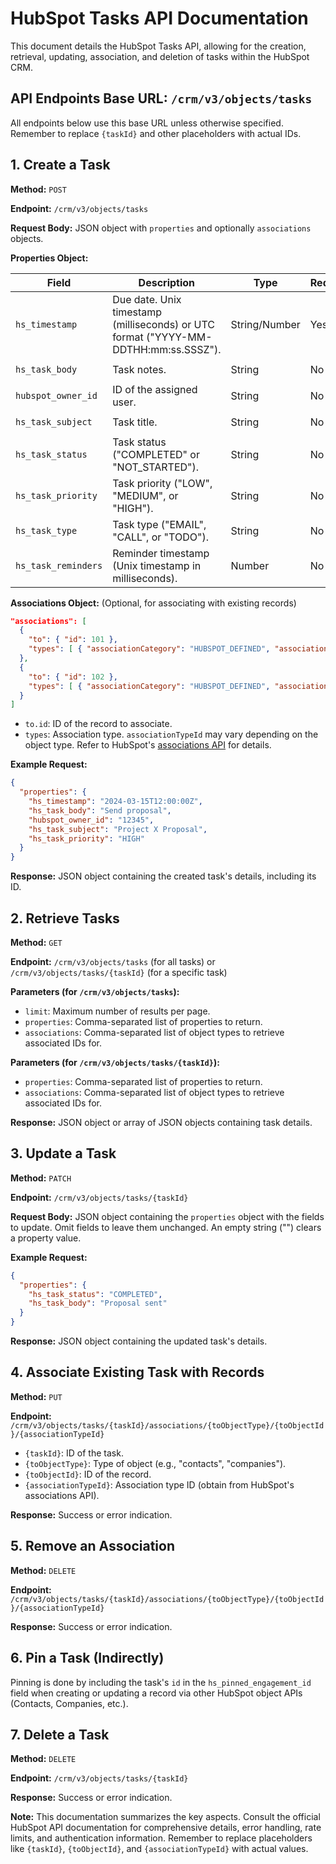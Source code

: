 # HubSpot Tasks API Documentation

This document details the HubSpot Tasks API, allowing for the creation, retrieval, updating, association, and deletion of tasks within the HubSpot CRM.

## API Endpoints Base URL: `/crm/v3/objects/tasks`

All endpoints below use this base URL unless otherwise specified.  Remember to replace `{taskId}` and other placeholders with actual IDs.

## 1. Create a Task

**Method:** `POST`

**Endpoint:** `/crm/v3/objects/tasks`

**Request Body:**  JSON object with `properties` and optionally `associations` objects.

**Properties Object:**

| Field             | Description                                                                 | Type             | Required | Example                      |
|----------------------|-----------------------------------------------------------------------------|-----------------|----------|------------------------------|
| `hs_timestamp`      | Due date. Unix timestamp (milliseconds) or UTC format ("YYYY-MM-DDTHH:mm:ss.SSSZ"). | String/Number    | Yes      | `1678886400000` or `"2024-03-15T12:00:00Z"` |
| `hs_task_body`       | Task notes.                                                              | String           | No       | `"Send proposal"`             |
| `hubspot_owner_id`   | ID of the assigned user.                                                  | String           | No       | `"64492917"`                 |
| `hs_task_subject`    | Task title.                                                                | String           | No       | `"Follow-up with client"`     |
| `hs_task_status`     | Task status ("COMPLETED" or "NOT_STARTED").                               | String           | No       | `"NOT_STARTED"`              |
| `hs_task_priority`  | Task priority ("LOW", "MEDIUM", or "HIGH").                              | String           | No       | `"HIGH"`                      |
| `hs_task_type`       | Task type ("EMAIL", "CALL", or "TODO").                                   | String           | No       | `"CALL"`                      |
| `hs_task_reminders`  | Reminder timestamp (Unix timestamp in milliseconds).                       | Number           | No       | `1678972800000`             |


**Associations Object:** (Optional, for associating with existing records)

```json
"associations": [
  {
    "to": { "id": 101 },
    "types": [ { "associationCategory": "HUBSPOT_DEFINED", "associationTypeId": 204 } ]
  },
  {
    "to": { "id": 102 },
    "types": [ { "associationCategory": "HUBSPOT_DEFINED", "associationTypeId": 204 } ]
  }
]
```

* `to.id`: ID of the record to associate.
* `types`: Association type.  `associationTypeId` may vary depending on the object type.  Refer to HubSpot's [associations API](link_to_associations_api_docs) for details.


**Example Request:**

```json
{
  "properties": {
    "hs_timestamp": "2024-03-15T12:00:00Z",
    "hs_task_body": "Send proposal",
    "hubspot_owner_id": "12345",
    "hs_task_subject": "Project X Proposal",
    "hs_task_priority": "HIGH"
  }
}
```

**Response:**  JSON object containing the created task's details, including its ID.


## 2. Retrieve Tasks

**Method:** `GET`

**Endpoint:** `/crm/v3/objects/tasks` (for all tasks) or `/crm/v3/objects/tasks/{taskId}` (for a specific task)

**Parameters (for `/crm/v3/objects/tasks`):**

* `limit`:  Maximum number of results per page.
* `properties`: Comma-separated list of properties to return.
* `associations`: Comma-separated list of object types to retrieve associated IDs for.

**Parameters (for `/crm/v3/objects/tasks/{taskId}`):**

* `properties`: Comma-separated list of properties to return.
* `associations`: Comma-separated list of object types to retrieve associated IDs for.

**Response:** JSON object or array of JSON objects containing task details.


## 3. Update a Task

**Method:** `PATCH`

**Endpoint:** `/crm/v3/objects/tasks/{taskId}`

**Request Body:** JSON object containing the `properties` object with the fields to update.  Omit fields to leave them unchanged.  An empty string ("") clears a property value.

**Example Request:**

```json
{
  "properties": {
    "hs_task_status": "COMPLETED",
    "hs_task_body": "Proposal sent"
  }
}
```

**Response:** JSON object containing the updated task's details.


## 4. Associate Existing Task with Records

**Method:** `PUT`

**Endpoint:** `/crm/v3/objects/tasks/{taskId}/associations/{toObjectType}/{toObjectId}/{associationTypeId}`

* `{taskId}`: ID of the task.
* `{toObjectType}`: Type of object (e.g., "contacts", "companies").
* `{toObjectId}`: ID of the record.
* `{associationTypeId}`: Association type ID (obtain from HubSpot's associations API).

**Response:**  Success or error indication.


## 5. Remove an Association

**Method:** `DELETE`

**Endpoint:** `/crm/v3/objects/tasks/{taskId}/associations/{toObjectType}/{toObjectId}/{associationTypeId}`

**Response:** Success or error indication.


## 6. Pin a Task (Indirectly)

Pinning is done by including the task's `id` in the `hs_pinned_engagement_id` field when creating or updating a record via other HubSpot object APIs (Contacts, Companies, etc.).


## 7. Delete a Task

**Method:** `DELETE`

**Endpoint:** `/crm/v3/objects/tasks/{taskId}`

**Response:** Success or error indication.


**Note:**  This documentation summarizes the key aspects.  Consult the official HubSpot API documentation for comprehensive details, error handling, rate limits, and authentication information.  Remember to replace placeholders like `{taskId}`, `{toObjectId}`, and `{associationTypeId}` with actual values.
